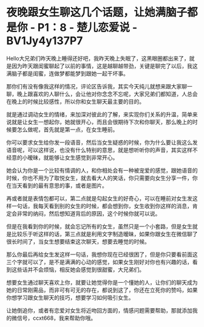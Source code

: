 # 夜晚跟女生聊这几个话题，让她满脑子都是你 - P1：8 - 楚儿恋爱说 - BV1Jy4y137P7

Hello大兄弟们昨天晚上睡得还好吧，我昨天晚上失眠了，这黑眼圈都出来了，就是因为昨天跟闺蜜聊起了以前的事情，这是越聊越带劲，关键是聊完了以后，我这满脑子都是闺蜜，连做梦都能梦到跟她一起干坏事。

那你们有没有像我这样的情况，评论区告诉我，其实今天纯儿就想来跟大家聊一聊，晚上跟喜欢的人聊什么，会让他对你念念不忘呢，大家兄弟们都知道，人总会在晚上的时候比较感性，所以你和女生聊天最主要的目的。

就是通过调动女生的情绪，来加深对彼此的了解，来实现你们关系的升温，简单来说就是让女生一想起你，她就很开心，而且会很期待下次和你聊天，那么晚上的时候要怎么做呢，首先就是第一点，在女生睡前。

你可以要求女生给你发一段语音，然后当女生疑惑的时候，你为什么要让我这么发语音呢，可以这样说，也没有什么特别的意思，就是想听听你的声音，其实这样不经意的小暧昧，就能够让女生感觉到非常开心。

她会认为你是一个比较有情调的人，和你相处会有一种被宠爱的感觉，跟她语音的时候，你也不用为了取悦女生，就去看大人的笑话，你只需要向女生分享一件，你在当天看到的最有意思的事，或者是图片。

再或者就是表情包都可以，第二点就是勾起女生的好奇心，可以在睡前对女生发这样一句话，我每天看到别的女生的时候，都会想到你，女生收到你这样的消息，肯定会非常的纳闷，然后想知道背后的原因，这个时候你就可以说。

但是在我看到你的时候，就会忘记所有的女生，虽然只是一个小套路，但是女生就是比较乐于听这样的话，第三点就是利用文字制造暧昧，如果你跟女生在微信聊了很长时间了，当女生想要结束这次聊天，想要去睡觉的时候。

那么你最后再给女生发这样一句话，我想你现在已经很困了，但是你只要看前面这三个字就可以了，是不是满满的心动的感觉，如果女生刚好对你也有兴趣的话，看到这些话并不会烦恼，相反她会感觉到很甜蜜，大兄弟们。

想要女生通过聊天喜欢上你，就要让她觉得你是一个懂她的人，让你们的聊天成为她的日常刚需品，而非可有可无的存在，都说到这了，你还在立死你的赞吗，如果你想学习跟女生聊天的技巧，想要学习如何吸引女生。

让她倒追你，或者有恋爱对女生将近吻回方面的，情感问题需要帮助，那就添加我的微信号，ccxt668，我来帮助你哦。